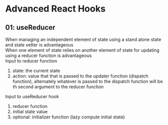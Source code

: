 # Advanced React Hooks

## 01: useReducer
When managing an independent element of state using a stand alone state and state setter is advantageous  
When one element of state relies on another element of state for updating using a reducer function is advantageous  
Input to reducer function  
1. state: the current state
2. action: value that that is passed to the updater function (dispatch function), alternately whatever is passed to the dispatch function will be th second argument to the reducer function  

Input to useReducer hook  
1. reducer function
2. initial state value
3. optional: initializer function (lazy compute initial state)
